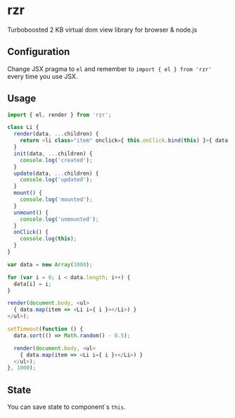 # rzr
Turboboosted 2 KB virtual dom view library for browser &amp; node.js

## Configuration
Change JSX pragma to `el` and remember to `import { el } from 'rzr'` every time you use JSX.

## Usage

```js
import { el, render } from 'rzr';

class Li {
  render(data, ...children) {
    return <li class="item" onclick={ this.onClick.bind(this) }>{ data.i }</li>
  }
  init(data, ...children) {
    console.log('created');
  }
  update(data, ...children) {
    console.log('updated');
  }
  mount() {
    console.log('mounted');
  }
  unmount() {
    console.log('unmounted');
  }
  onClick() {
    console.log(this);
  }
}

var data = new Array(1000);

for (var i = 0; i < data.length; i++) {
  data[i] = i;
}

render(document.body, <ul>
  { data.map(item => <Li i={ i }></Li>) }
</ul>);

setTimeout(function () {
  data.sort(() => Math.random() - 0.5);

  render(document.body, <ul>
    { data.map(item => <Li i={ i }></Li>) }
  </ul>);
}, 1000);
```

## State

You can save state to component´s `this`.
